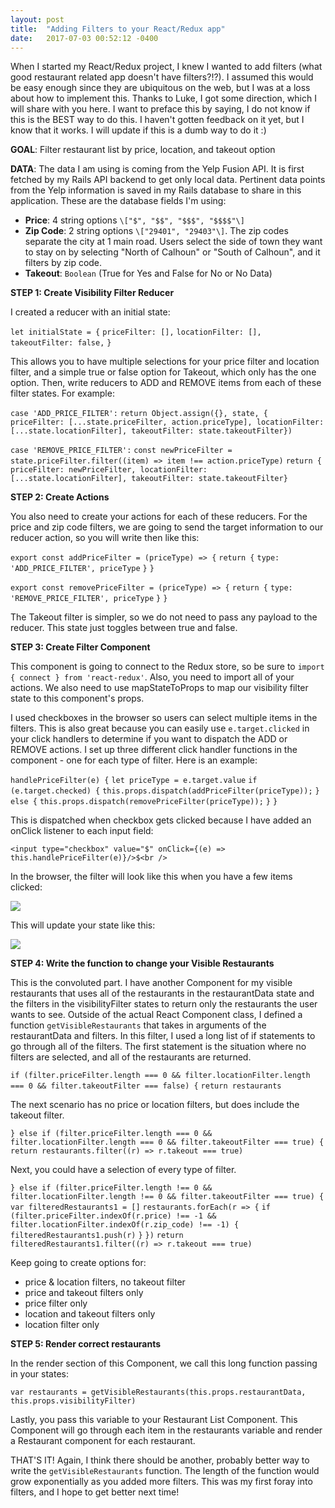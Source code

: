 ```yaml
---
layout: post
title:  "Adding Filters to your React/Redux app"
date:   2017-07-03 00:52:12 -0400
---
```



When I started my React/Redux project, I knew I wanted to add filters (what good restaurant related app doesn't have filters?!?). I assumed this would be easy enough since they are ubiquitous on the web, but I was at a loss about how to implement this. Thanks to Luke, I got some direction, which I will share with you here. I want to preface this by saying, I do not know if this is the BEST way to do this. I haven't gotten feedback on it yet, but I know that it works. I will update if this is a dumb way to do it :)

**GOAL**: Filter restaurant list by price, location, and takeout option

**DATA**: The data I am using is coming from the Yelp Fusion API. It is first fetched by my Rails API backend to get only local data. Pertinent data points from the Yelp information is saved in my Rails database to share in this application. These are the database fields I'm using:
* **Price**: 4 string options `\["$", "$$", "$$$", "$$$$"\]`
* **Zip Code**: 2 string options `\["29401", "29403"\]`. The zip codes separate the city at 1 main road. Users select the side of town they want to stay on by selecting "North of Calhoun" or "South of Calhoun", and it filters by zip code.
* **Takeout**: `Boolean` (True for Yes and False for No or No Data)

**STEP 1: Create Visibility Filter Reducer**

I created a reducer with an initial state:

`let initialState = {`
    `priceFilter: [],`
    `locationFilter: [],`
    `takeoutFilter: false,`
  `}`
	
This allows you to have multiple selections for your price filter and location filter, and a simple true or false option for Takeout, which only has the one option. Then, write reducers to ADD and REMOVE items from each of these filter states. For example:
	

`case 'ADD_PRICE_FILTER':`
      `return Object.assign({}, state, { priceFilter: [...state.priceFilter, action.priceType], locationFilter:` `[...state.locationFilter], takeoutFilter: state.takeoutFilter})`

`case 'REMOVE_PRICE_FILTER':`
      `const newPriceFilter = state.priceFilter.filter((item) => item !== action.priceType)`
      `return { priceFilter: newPriceFilter, locationFilter: [...state.locationFilter], takeoutFilter: state.takeoutFilter}`

			

**STEP 2: Create Actions**

You also need to create your actions for each of these reducers. For the price and zip code filters, we are going to send the target information to our reducer action, so you will write then like this:

`export const addPriceFilter = (priceType) => {`
  `return {`
    `type: 'ADD_PRICE_FILTER', priceType`
  `}`
`}`

`export const removePriceFilter = (priceType) => {`
  `return {`
    `type: 'REMOVE_PRICE_FILTER', priceType`
  `}`
`}`

The Takeout filter is simpler, so we do not need to pass any payload to the reducer. This state just toggles between true and false.

**STEP 3: Create Filter Component**

This component is going to connect to the Redux store, so be sure to `import { connect } from 'react-redux'`. Also, you need to import all of your actions. We also need to use mapStateToProps to map our visibility filter state to this component's props. 

I used checkboxes in the browser so users can select multiple items in the filters. This is also great because you can easily use `e.target.clicked` in your click handlers to determine if you want to dispatch the ADD or REMOVE actions. I set up three different click handler functions in the component - one for each type of filter. Here is an example:

`handlePriceFilter(e) {`
    `let priceType = e.target.value`
    `if (e.target.checked) {`
      `this.props.dispatch(addPriceFilter(priceType));`
    `} else {`
      `this.props.dispatch(removePriceFilter(priceType));`
    `}`
  `}`
	
This is dispatched when checkbox gets clicked because I have added an onClick listener to each input field:
	
`<input type="checkbox" value="$" onClick={(e) => this.handlePriceFilter(e)}/>$<br />`
	
In the browser, the filter will look like this when you have a few items clicked:
	
![](http://i.imgur.com/wf6ngvQ.png?1)

This will update your state like this:

 ![](http://i.imgur.com/S3ZUDgI.png?1)

**STEP 4: Write the function to change your Visible Restaurants**

This is the convoluted part. I have another Component for my visible restaurants that uses all of the restaurants in the restaurantData state and the filters in the visibilityFilter states to return only the restaurants the user wants to see. Outside of the actual React Component class, I defined a function `getVisibleRestaurants` that takes in arguments of the restaurantData and filters. In this filter, I used a long list of if statements to go through all of the filters. The first statement is the situation where no filters are selected, and all of the restaurants are returned. 

`if (filter.priceFilter.length === 0 && filter.locationFilter.length === 0 && filter.takeoutFilter === false) {`
    `return restaurants`


The next scenario has no price or location filters, but does include the takeout filter.

`} else if (filter.priceFilter.length === 0 && filter.locationFilter.length === 0 && filter.takeoutFilter === true) {`
    `return restaurants.filter((r) => r.takeout === true)`

Next, you could have a selection of every type of filter.

`} else if (filter.priceFilter.length !== 0 && filter.locationFilter.length !== 0 && filter.takeoutFilter === true) {`
    `var filteredRestaurants1 = []`
    `restaurants.forEach(r => {`
      `if (filter.priceFilter.indexOf(r.price) !== -1 && filter.locationFilter.indexOf(r.zip_code) !== -1) {`
        `filteredRestaurants1.push(r)`
      `}`
    `})`
    `return filteredRestaurants1.filter((r) => r.takeout === true)`

Keep going to create options for:
* price & location filters, no takeout filter
* price and takeout filters only
* price filter only
* location and takeout filters only
* location filter only

**STEP 5: Render correct restaurants**

In the render section of this Component, we call this long function passing in your states:

`var restaurants = getVisibleRestaurants(this.props.restaurantData, this.props.visibilityFilter)`

Lastly, you pass this variable to your Restaurant List Component. This Component will go through each item in the restaurants variable and render a Restaurant component for each restaurant. 


THAT'S IT! Again, I think there should be another, probably better way to write the `getVisibleRestaurants` function. The length of the function would grow exponentially as you added more filters. This was my first foray into filters, and I hope to get better next time!


